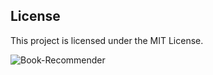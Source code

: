## License

This project is licensed under the MIT License.

![Book-Recommender](https://github.com/LadyAmely/Spring/blob/master/book-recommender-image.png)
